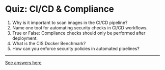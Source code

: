 # Quiz: CI/CD & Compliance

1. Why is it important to scan images in the CI/CD pipeline?
2. Name one tool for automating security checks in CI/CD workflows.
3. True or False: Compliance checks should only be performed after deployment.
4. What is the CIS Docker Benchmark?
5. How can you enforce security policies in automated pipelines?

---

[See answers here](./quiz-cicd-answers.md)
